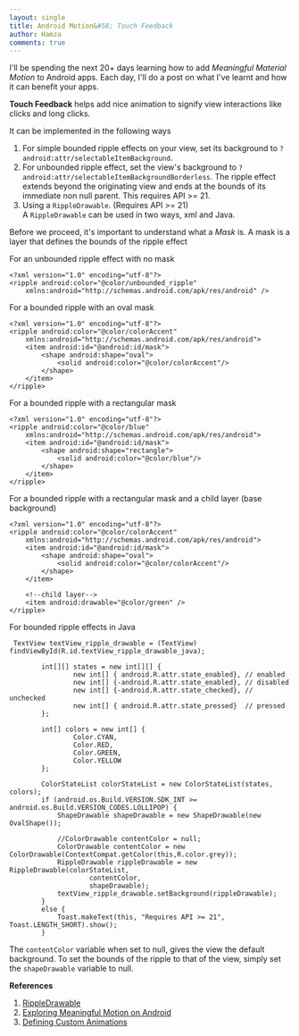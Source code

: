 ```yaml
---
layout: single
title: Android Motion&#58; Touch Feedback
author: Hamza
comments: true
---
```


 I'll be spending the next 20+ days learning how to add _Meaningful Material Motion_ to Android apps. Each day, I'll 
 do a post on what I've learnt and how it can benefit your apps.  

**Touch Feedback** helps add nice animation to signify view interactions like clicks and long clicks.

It can be implemented in the following ways
1. For simple bounded ripple effects on your view, set its background to 
 `?android:attr/selectableItemBackground`.
2. For unbounded ripple effect, set the view's background to
 `?android:attr/selectableItemBackgroundBorderless`. The ripple effect extends beyond the originating view 
 and ends at the bounds of its immediate non null parent. This requires API >= 21.
 3. Using a `RippleDrawable`. (Requires API >= 21) <br />
 A `RippleDrawable` can be used in two ways, xml and Java. 

Before we proceed, it's important to understand what a _Mask_ is. A mask is a layer that defines the bounds of the ripple effect

For an unbounded ripple effect with no mask 
```
<?xml version="1.0" encoding="utf-8"?>
<ripple android:color="@color/unbounded_ripple"
    xmlns:android="http://schemas.android.com/apk/res/android" />
 ```

For a bounded ripple with an oval mask
```
<?xml version="1.0" encoding="utf-8"?>
<ripple android:color="@color/colorAccent"
    xmlns:android="http://schemas.android.com/apk/res/android">
    <item android:id="@android:id/mask">
        <shape android:shape="oval">
            <solid android:color="@color/colorAccent"/>
        </shape>
    </item>
</ripple>
```

For a bounded ripple with a rectangular mask
```
<?xml version="1.0" encoding="utf-8"?>
<ripple android:color="@color/blue"
    xmlns:android="http://schemas.android.com/apk/res/android">
    <item android:id="@android:id/mask">
        <shape android:shape="rectangle">
            <solid android:color="@color/blue"/>
        </shape>
    </item>
</ripple>
```

For a bounded ripple with a rectangular mask and a child layer (base background)
```
<?xml version="1.0" encoding="utf-8"?>
<ripple android:color="@color/colorAccent"
    xmlns:android="http://schemas.android.com/apk/res/android">
    <item android:id="@android:id/mask">
        <shape android:shape="oval">
            <solid android:color="@color/colorAccent"/>
        </shape>
    </item>

    <!--child layer-->
    <item android:drawable="@color/green" />
</ripple>
```

 For bounded ripple effects in Java
```
 TextView textView_ripple_drawable = (TextView) findViewById(R.id.textView_ripple_drawable_java);
        
        int[][] states = new int[][] {
                new int[] { android.R.attr.state_enabled}, // enabled
                new int[] {-android.R.attr.state_enabled}, // disabled
                new int[] {-android.R.attr.state_checked}, // unchecked
                new int[] { android.R.attr.state_pressed}  // pressed
        };

        int[] colors = new int[] {
                Color.CYAN,
                Color.RED,
                Color.GREEN,
                Color.YELLOW
        };

        ColorStateList colorStateList = new ColorStateList(states, colors);
        if (android.os.Build.VERSION.SDK_INT >= android.os.Build.VERSION_CODES.LOLLIPOP) {
            ShapeDrawable shapeDrawable = new ShapeDrawable(new OvalShape());

            //ColorDrawable contentColor = null;
            ColorDrawable contentColor = new ColorDrawable(ContextCompat.getColor(this,R.color.grey));
            RippleDrawable rippleDrawable = new RippleDrawable(colorStateList,
                    contentColor,
                    shapeDrawable);
            textView_ripple_drawable.setBackground(rippleDrawable);
        }
        else {
            Toast.makeText(this, "Requires API >= 21", Toast.LENGTH_SHORT).show();
        }
```

The `contentColor` variable when set to null, gives the view the default background. To set the 
bounds of the ripple to that of the view, simply set the `shapeDrawable` variable to null.



**References**
1. [RippleDrawable](https://developer.android.com/reference/android/graphics/drawable/RippleDrawable.html)
2. [Exploring Meaningful Motion on Android](https://labs.ribot.co.uk/exploring-meaningful-motion-on-android-1cd95a4bc61d#.x3gxzy8ms)
3. [Defining Custom Animations](https://developer.android.com/training/material/animations.html)
